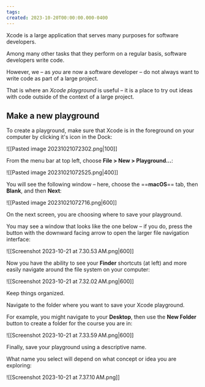 ```yaml
---
tags:
created: 2023-10-20T00:00:00.000-0400
---
```

Xcode is a large application that serves many purposes for software developers.

Among many other tasks that they perform on a regular basis, software developers write code.

However, we – as *you* are now a software developer – do not always want to write code as part of a large project.

That is where an *Xcode playground* is useful – it is a place to try out ideas with code outside of the context of a large project.

## Make a new playground

To create a playground, make sure that Xcode is in the foreground on your computer by clicking it's icon in the Dock:

![[Pasted image 20231021072302.png|100]]

From the menu bar at top left, choose **File > New > Playground...**:

![[Pasted image 20231021072525.png|400]]

You will see the following window – here, choose the ==**macOS**== tab, then **Blank**, and then **Next**:

![[Pasted image 20231021072716.png|600]]

On the next screen, you are choosing where to save your playground.

You may see a window that looks like the one below – if you do, press the button with the downward facing arrow to open the larger file navigation interface:

![[Screenshot 2023-10-21 at 7.30.53 AM.png|600]]

Now you have the ability to see your **Finder** shortcuts (at left) and more easily navigate around the file system on your computer:

![[Screenshot 2023-10-21 at 7.32.02 AM.png|600]]

Keep things organized.

Navigate to the folder where you want to save your Xcode playground.

For example, you might navigate to your **Desktop**, then use the **New Folder** button to create a folder for the course you are in:

![[Screenshot 2023-10-21 at 7.33.59 AM.png|600]]

Finally, save your playground using a descriptive name.

What name you select will depend on what concept or idea you are exploring:

![[Screenshot 2023-10-21 at 7.37.10 AM.png]]



